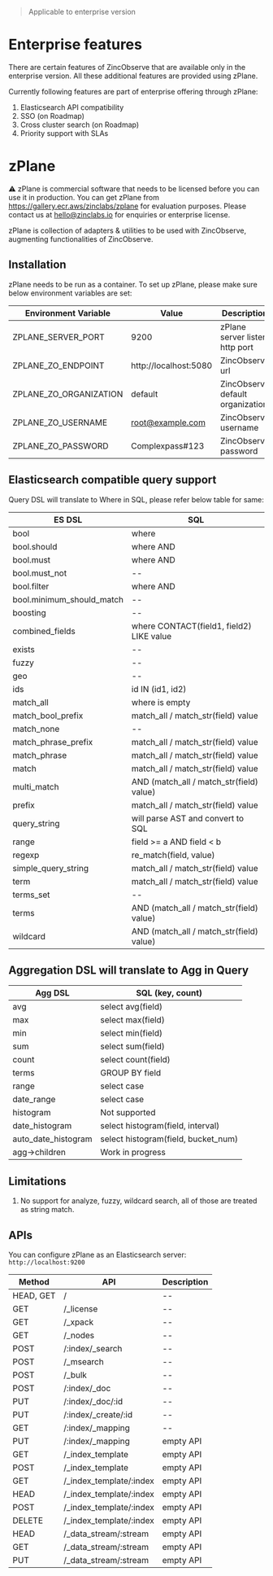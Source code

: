 > Applicable to enterprise version 

# Enterprise features

There are certain features of ZincObserve that are available only in the enterprise version. All these additional features are provided using zPlane.

Currently following features are part of enterprise offering through zPlane:

1. Elasticsearch API compatibility
1. SSO (on Roadmap)
1. Cross cluster search (on Roadmap)
1. Priority support with SLAs

# zPlane

⚠️ zPlane is commercial software that needs to be licensed before you can use it in production. You can get zPlane from <https://gallery.ecr.aws/zinclabs/zplane> for evaluation purposes. Please contact us at [hello@zinclabs.io](mailto:hello@zinclabs.io) for enquiries or enterprise license.

zPlane is collection of adapters & utilities to be used with ZincObserve, augmenting functionalities of ZincObserve.

## Installation
zPlane needs to be run as a container. To set up zPlane, please make sure below environment variables are set:

| Environment Variable          | Value                     | Description                               |
| ----------------------------- | ------------------------- |------------------------------------------ | 
| ZPLANE_SERVER_PORT            | 9200                      | zPlane server listen http port            | 
| ZPLANE_ZO_ENDPOINT            | http://localhost:5080     | ZincObserve url                           |
| ZPLANE_ZO_ORGANIZATION        | default                   | ZincObserve default organization          |
| ZPLANE_ZO_USERNAME            | root@example.com          | ZincObserve username                      |
| ZPLANE_ZO_PASSWORD            | Complexpass#123           | ZincObserve password                      |

## Elasticsearch compatible query support
Query DSL will translate to Where in SQL, please refer below table for same:

| ES DSL                    | SQL                                      |
| ------------------------- | ---------------------------------------- |
| bool                      | where                                    |
| bool.should               | where AND                                |
| bool.must                 | where AND                                |
| bool.must_not             | --                                       |
| bool.filter               | where AND                                |
| bool.minimum_should_match | --                                       |
| boosting                  | --                                       |
| combined_fields           | where CONTACT(field1, field2) LIKE value |
| exists                    | --                                       |
| fuzzy                     | --                                       |
| geo                       | --                                       |
| ids                       | id IN (id1, id2)                         |
| match_all                 | where is empty                           |
| match_bool_prefix         | match_all / match_str(field) value       |
| match_none                | --                                       |
| match_phrase_prefix       | match_all / match_str(field) value       |
| match_phrase              | match_all / match_str(field) value       |
| match                     | match_all / match_str(field) value       |
| multi_match               | AND (match_all / match_str(field) value) |
| prefix                    | match_all / match_str(field) value       |
| query_string              | will parse AST and convert to SQL        |
| range                     | field >= a AND field < b                 |
| regexp                    | re_match(field, value)                   |
| simple_query_string       | match_all / match_str(field) value       |
| term                      | match_all / match_str(field) value       |
| terms_set                 | --                                       |
| terms                     | AND (match_all / match_str(field) value) |
| wildcard                  | AND (match_all / match_str(field) value) |

## Aggregation DSL will translate to Agg in Query

| Agg DSL             | SQL (key, count)                    |
| ------------------- | ----------------------------------- |
| avg                 | select avg(field)                   |
| max                 | select max(field)                   |
| min                 | select min(field)                   |
| sum                 | select sum(field)                   |
| count               | select count(field)                 |
| terms               | GROUP BY field                      |
| range               | select case                         |
| date_range          | select case                         |
| histogram           | Not supported                       |
| date_histogram      | select histogram(field, interval)   |
| auto_date_histogram | select histogram(field, bucket_num) |
| agg->children       | Work in progress                    |


## Limitations 

1. No support for analyze, fuzzy, wildcard search, all of those are treated as string match.

## APIs

You can configure zPlane as an Elasticsearch server: `http://localhost:9200`

| Method     | API                      |  Description   |
|------------|--------------------------|----------------|
| HEAD, GET  | /                        | --             |
| GET        | /_license                | --             |
| GET        | /_xpack                  | --             |
| GET        | /_nodes                  | --             |
| POST       | /:index/_search          | --             |
| POST       | /_msearch                | --             |
| POST       | /_bulk                   | --             |
| POST       | /:index/_doc             | --             |
| PUT        | /:index/_doc/:id         | --             |
| PUT        | /:index/_create/:id      | --             |
| GET        | /:index/_mapping         | --             |
| PUT        | /:index/_mapping         | empty API      |
| GET        | /_index_template         | empty API      |
| POST       | /_index_template         | empty API      |
| GET        | /_index_template/:index  | empty API      |
| HEAD       | /_index_template/:index  | empty API      |
| POST       | /_index_template/:index  | empty API      |
| DELETE     | /_index_template/:index  | empty API      |
| HEAD       | /_data_stream/:stream    | empty API      |
| GET        | /_data_stream/:stream    | empty API      |
| PUT        | /_data_stream/:stream    | empty API      |
